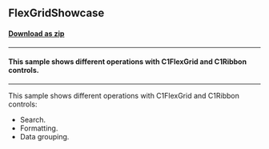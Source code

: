 ## FlexGridShowcase
#### [Download as zip](https://minhaskamal.github.io/DownGit/#/home?url=https://github.com/GrapeCity/ComponentOne-WinForms-Samples/tree/master/Core\FlexGrid\CS\Showcase)
____
#### This sample shows different operations with C1FlexGrid and C1Ribbon controls.
____
This sample shows different operations with C1FlexGrid and C1Ribbon controls:
* Search.
* Formatting.
* Data grouping.